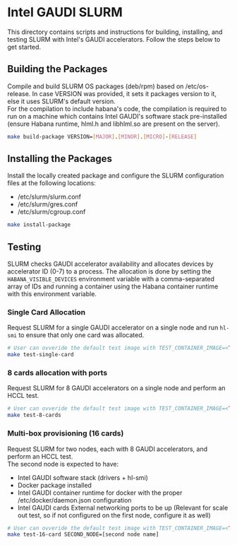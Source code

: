 # Intel GAUDI SLURM
This directory contains scripts and instructions for building, installing, and testing SLURM with Intel's GAUDI accelerators. Follow the steps below to get started.

## Building the Packages
Compile and build SLURM OS packages (deb/rpm) based on /etc/os-release. In case VERSION was provided, it sets it packages version to it, else it uses SLURM's default version.<br />
For the compilation to include habana's code, the compilation is required to run on a machine which contains Intel GAUDI's software stack pre-installed (ensure Habana runtime, hlml.h and libhlml.so are present on the server).
```sh
make build-package VERSION=[MAJOR].[MINOR].[MICRO]-[RELEASE]
```

## Installing the Packages
Install the locally created package and configure the SLURM configuration files at the following locations:
* /etc/slurm/slurm.conf
* /etc/slurm/gres.conf
* /etc/slurm/cgroup.conf
```sh
make install-package
```

## Testing
SLURM checks GAUDI accelerator availability and allocates devices by accelerator ID (0-7) to a process. The allocation is done by setting the `HABANA_VISIBLE_DEVICES` environment variable with a comma-separated array of IDs and running a container using the Habana container runtime with this environment variable.

### Single Card Allocation
Request SLURM for a single GAUDI accelerator on a single node and run `hl-smi` to ensure that only one card was allocated.
```sh
# User can ovveride the default test image with TEST_CONTAINER_IMAGE=<TEST IMAGE PATH>
make test-single-card
```

### 8 cards allocation with ports
Request SLURM for 8 GAUDI accelerators on a single node and perform an HCCL test.
```sh
# User can ovveride the default test image with TEST_CONTAINER_IMAGE=<TEST IMAGE PATH>
make test-8-cards
```

### Multi-box provisioning (16 cards)
Request SLURM for two nodes, each with 8 GAUDI accelerators, and perform an HCCL test.<br />
The second node is expected to have:
* Intel GAUDI software stack (drivers + hl-smi)
* Docker package installed
* Intel GAUDI container runtime for docker with the proper /etc/docker/daemon.json configuration
* Intel GAUDI cards External networking ports to be up (Relevant for scale out test, so if not configured on the first node, configure it as well)

```sh
# User can ovveride the default test image with TEST_CONTAINER_IMAGE=<TEST IMAGE PATH>
make test-16-card SECOND_NODE=[second node name]
```
